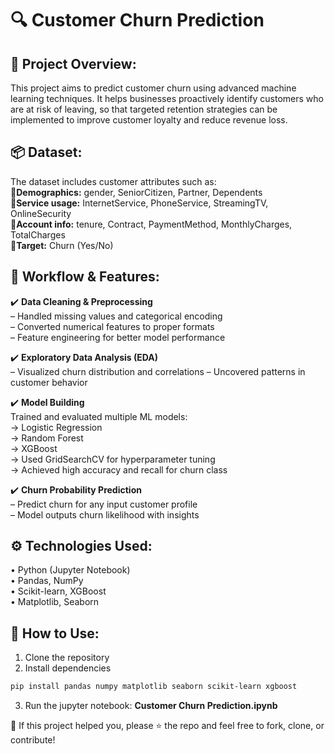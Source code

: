 # 🔍 **Customer Churn Prediction**

## 🚀 **Project Overview:**
This project aims to predict customer churn using advanced machine learning techniques. It helps businesses proactively identify customers who are at risk of leaving, so that targeted retention strategies can be implemented to improve customer loyalty and reduce revenue loss.

## 📦 **Dataset:**  
The dataset includes customer attributes such as:  
🔹**Demographics:** gender, SeniorCitizen, Partner, Dependents  
🔹**Service usage:** InternetService, PhoneService, StreamingTV, OnlineSecurity  
🔹**Account info:** tenure, Contract, PaymentMethod, MonthlyCharges, TotalCharges  
🔹**Target:** Churn (Yes/No)  

## 🧠 **Workflow & Features:**  
✔️ **Data Cleaning & Preprocessing**  
– Handled missing values and categorical encoding  
– Converted numerical features to proper formats  
– Feature engineering for better model performance   

✔️ **Exploratory Data Analysis (EDA)**  
– Visualized churn distribution and correlations
– Uncovered patterns in customer behavior  

✔️ **Model Building**  
Trained and evaluated multiple ML models:    
→ Logistic Regression  
→ Random Forest   
→ XGBoost  
→ Used GridSearchCV for hyperparameter tuning  
→ Achieved high accuracy and recall for churn class  

✔️ **Churn Probability Prediction**  
– Predict churn for any input customer profile   
– Model outputs churn likelihood with insights  

## ⚙️ **Technologies Used:**  
• Python (Jupyter Notebook)   
• Pandas, NumPy  
• Scikit-learn, XGBoost  
• Matplotlib, Seaborn  

## 📁 **How to Use:**  
1. Clone the repository
2. Install dependencies

```bash
pip install pandas numpy matplotlib seaborn scikit-learn xgboost
```
3. Run the jupyter notebook: **Customer Churn Prediction.ipynb**

📌 If this project helped you, please ⭐ the repo and feel free to fork, clone, or contribute!
